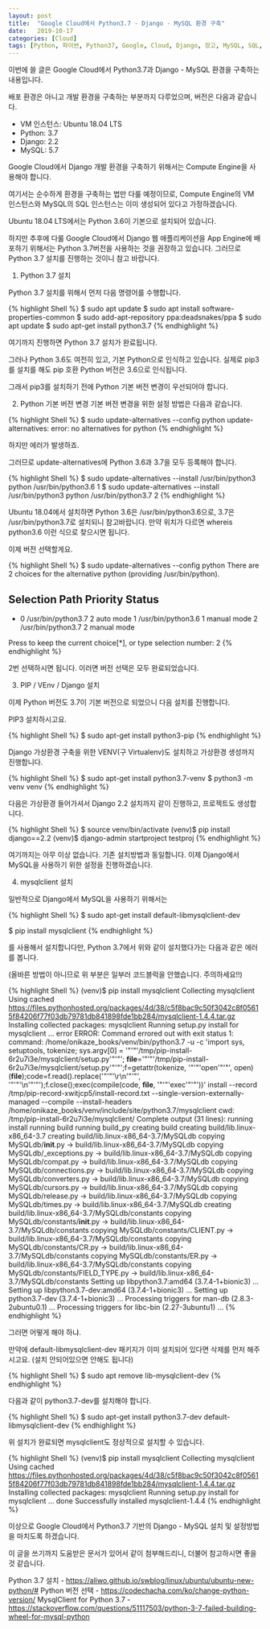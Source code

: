 ```yaml
---
layout: post
title:  "Google Cloud에서 Python3.7 - Django - MySQL 환경 구축"
date:   2019-10-17
categories: [Cloud]
tags: [Python, 파이썬, Python37, Google, Cloud, Django, 장고, MySQL, SQL, 구글, 클라우드]
---
```


 
이번에 쓸 글은 Google Cloud에서 Python3.7과 Django - MySQL 환경을 구축하는 내용입니다.

 

배포 환경은 아니고 개발 환경을 구축하는 부분까지 다루었으며, 버전은 다음과 같습니다.

 

* VM 인스턴스: Ubuntu 18.04 LTS
* Python: 3.7
* Django: 2.2
* MySQL: 5.7

 

Google Cloud에서 Django 개발 환경을 구축하기 위해서는 Compute Engine을 사용해야 합니다.

여기서는 순수하게 환경을 구축하는 법만 다룰 예정이므로, Compute Engine의 VM 인스턴스와 MySQL의 SQL 인스턴스는 이미 생성되어 있다고 가정하겠습니다. 

 

Ubuntu 18.04 LTS에서는 Python 3.6이 기본으로 설치되어 있습니다.

하지만 추후에 다룰 Google Cloud에서 Django 웹 애플리케이션을 App Engine에 배포하기 위해서는 Python 3.7버전을 사용하는 것을 권장하고 있습니다. 그러므로 Python 3.7 설치를 진행하는 것이니 참고 바랍니다.

 

 

1. Python 3.7 설치
 

Python 3.7 설치를 위해서 먼저 다음 명령어를 수행합니다.

 
{% highlight Shell %}
$ sudo apt update
$ sudo apt install software-properties-common
$ sudo add-apt-repository ppa:deadsnakes/ppa
$ sudo apt update
$ sudo apt-get install python3.7
{% endhighlight %}

여기까지 진행하면 Python 3.7 설치가 완료됩니다.

그러나 Python 3.6도 여전히 있고, 기본 Python으로 인식하고 있습니다. 실제로 pip3를 설치를 해도 pip 호환 Python 버전은 3.6으로 인식됩니다.

 

그래서 pip3를 설치하기 전에 Python 기본 버전 변경이 우선되어야 합니다.

 

 

2. Python 기본 버전 변경
기본 버전 변경을 위한 설정 방법은 다음과 같습니다.

 
{% highlight Shell %}
$ sudo update-alternatives --config python
update-alternatives: error: no alternatives for python
{% endhighlight %}

하지만 에러가 발생하죠.

 

그러므로 update-alternatives에 Python 3.6과 3.7을 모두 등록해야 합니다.

 
{% highlight Shell %}
$ sudo update-alternatives --install /usr/bin/python3 python /usr/bin/python3.6 1
$ sudo update-alternatives --install /usr/bin/python3 python /usr/bin/python3.7 2
{% endhighlight %}

Ubuntu 18.04에서 설치하면 Python 3.6은 /usr/bin/python3.6으로, 3.7은 /usr/bin/python3.7로 설치되니 참고바랍니다. 만약 위치가 다르면 whereis python3.6 이런 식으로 찾으시면 됩니다.

 

이제 버전 선택할게요.

 
{% highlight Shell %}
$ sudo update-alternatives --config python
There are 2 choices for the alternative python (providing /usr/bin/python).

  Selection    Path                Priority   Status
------------------------------------------------------------
* 0            /usr/bin/python3.7   2         auto mode
  1            /usr/bin/python3.6   1         manual mode
  2            /usr/bin/python3.7   2         manual mode

Press <enter> to keep the current choice[*], or type selection number: 2
{% endhighlight %}

2번 선택하시면 됩니다. 이러면 버전 선택은 모두 완료되었습니다.

 

 

3. PIP / VEnv / Django 설치
 

이제 Python 버전도 3.7이 기본 버전으로 되었으니 다음 설치를 진행합니다.

PIP3 설치하시고요.

 
{% highlight Shell %}
$ sudo apt-get install python3-pip
{% endhighlight %}


Django 가상환경 구축을 위한 VENV(구 Virtualenv)도 설치하고 가상환경 생성까지 진행합니다.

 
{% highlight Shell %}
$ sudo apt-get install python3.7-venv
$ python3 -m venv venv
{% endhighlight %}


다음은 가상환경 들어가셔서 Django 2.2 설치까지 같이 진행하고, 프로젝트도 생성합니다.

 
{% highlight Shell %}
$ source venv/bin/activate
(venv)$ pip install django==2.2
(venv)$ django-admin startproject testproj
{% endhighlight %}


여기까지는 아무 이상 없습니다. 기존 설치방법과 동일합니다. 이제 Django에서 MySQL을 사용하기 위한 설정을 진행하겠습니다.

 

 

 

4. mysqlclient 설치
 

일반적으로 Django에서 MySQL을 사용하기 위해서는 

 
{% highlight Shell %}
$ sudo apt-get install  default-libmysqlclient-dev

$ pip install mysqlclient
{% endhighlight %}

 

를 사용해서 설치합니다만, Python 3.7에서 위와 같이 설치했다가는 다음과 같은 에러를 봅니다. 

(올바른 방법이 아니므로 위 부분은 일부러 코드블럭을 안했습니다. 주의하세요!!)

 
{% highlight Shell %}
(venv)$ pip install mysqlclient
Collecting mysqlclient
  Using cached https://files.pythonhosted.org/packages/4d/38/c5f8bac9c50f3042c8f05615f84206f77f03db79781db841898fde1bb284/mysqlclient-1.4.4.tar.gz
Installing collected packages: mysqlclient
  Running setup.py install for mysqlclient ... error
    ERROR: Command errored out with exit status 1:
     command: /home/onikaze_books/venv/bin/python3.7 -u -c 'import sys, setuptools, tokenize; sys.argv[0] = '"'"'/tmp/pip-install-6r2u7i3e/mysqlclient/setup.py'"'"'; __file__='"'"'/tmp/pip-install-6r2u7i3e/mysqlclient/setup.py'"'"';f=getattr(tokenize, '"'"'open'"'"', open)(__file__);code=f.read().replace('"'"'\r\n'"'"', '"'"'\n'"'"');f.close();exec(compile(code, __file__, '"'"'exec'"'"'))' install --record /tmp/pip-record-xwitjcp5/install-record.txt --single-version-externally-managed --compile --install-headers /home/onikaze_books/venv/include/site/python3.7/mysqlclient
         cwd: /tmp/pip-install-6r2u7i3e/mysqlclient/
    Complete output (31 lines):
    running install
    running build
    running build_py
    creating build
    creating build/lib.linux-x86_64-3.7
    creating build/lib.linux-x86_64-3.7/MySQLdb
    copying MySQLdb/__init__.py -> build/lib.linux-x86_64-3.7/MySQLdb
    copying MySQLdb/_exceptions.py -> build/lib.linux-x86_64-3.7/MySQLdb
    copying MySQLdb/compat.py -> build/lib.linux-x86_64-3.7/MySQLdb
    copying MySQLdb/connections.py -> build/lib.linux-x86_64-3.7/MySQLdb
    copying MySQLdb/converters.py -> build/lib.linux-x86_64-3.7/MySQLdb
    copying MySQLdb/cursors.py -> build/lib.linux-x86_64-3.7/MySQLdb
    copying MySQLdb/release.py -> build/lib.linux-x86_64-3.7/MySQLdb
    copying MySQLdb/times.py -> build/lib.linux-x86_64-3.7/MySQLdb
    creating build/lib.linux-x86_64-3.7/MySQLdb/constants
    copying MySQLdb/constants/__init__.py -> build/lib.linux-x86_64-3.7/MySQLdb/constants
    copying MySQLdb/constants/CLIENT.py -> build/lib.linux-x86_64-3.7/MySQLdb/constants
    copying MySQLdb/constants/CR.py -> build/lib.linux-x86_64-3.7/MySQLdb/constants
    copying MySQLdb/constants/ER.py -> build/lib.linux-x86_64-3.7/MySQLdb/constants
    copying MySQLdb/constants/FIELD_TYPE.py -> build/lib.linux-x86_64-3.7/MySQLdb/constants
Setting up libpython3.7:amd64 (3.7.4-1+bionic3) ...
Setting up libpython3.7-dev:amd64 (3.7.4-1+bionic3) ...
Setting up python3.7-dev (3.7.4-1+bionic3) ...
Processing triggers for man-db (2.8.3-2ubuntu0.1) ...
Processing triggers for libc-bin (2.27-3ubuntu1) ...
{% endhighlight %}

그러면 어떻게 해야 하냐.

만약에 default-libmysqlclient-dev 패키지가 이미 설치되어 있다면 삭제를 먼저 해주시고요. (설치 안되어있으면 안해도 됩니다)

 
{% highlight Shell %}
$ sudo apt remove lib-mysqlclient-dev
{% endhighlight %}


다음과 같이 python3.7-dev를 설치해야 합니다.

 

{% highlight Shell %}
$ sudo apt-get install python3.7-dev default-libmysqlclient-dev
{% endhighlight %}


위 설치가 완료되면 mysqlclient도 정상적으로 설치할 수 있습니다.

 

{% highlight Shell %}
(venv)$ pip install mysqlclient
Collecting mysqlclient
  Using cached https://files.pythonhosted.org/packages/4d/38/c5f8bac9c50f3042c8f05615f84206f77f03db79781db841898fde1bb284/mysqlclient-1.4.4.tar.gz
Installing collected packages: mysqlclient
  Running setup.py install for mysqlclient ... done
Successfully installed mysqlclient-1.4.4
{% endhighlight %}
 

이상으로 Google Cloud에서 Python3.7 기반의 Django - MySQL 설치 및 설정방법을 마치도록 하겠습니다.

 

 

이 글을 쓰기까지 도움받은 문서가 있어서 같이 첨부해드리니, 더불어 참고하시면 좋을 것 같습니다.

 

Python 3.7 설치 - <https://aliwo.github.io/swblog/linux/ubuntu/ubuntu-new-python/#>
Python 버전 선택 - <https://codechacha.com/ko/change-python-version/>
MysqlClient for Python 3.7 - <https://stackoverflow.com/questions/51117503/python-3-7-failed-building-wheel-for-mysql-python>
